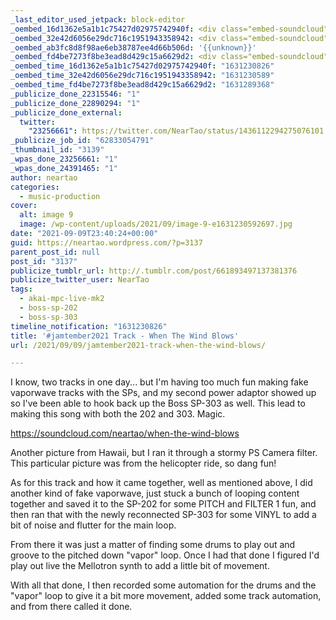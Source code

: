 ```yaml
---
_last_editor_used_jetpack: block-editor
_oembed_16d1362e5a1b1c75427d02975742940f: <div class="embed-soundcloud"><iframe title="When The Wind Blows by NearTao" width="620" height="400" scrolling="no" frameborder="no" src="https://w.soundcloud.com/player/?visual=true&url=https%3A%2F%2Fapi.soundcloud.com%2Ftracks%2F1121999491&show_artwork=true&maxheight=930&maxwidth=620"></iframe></div>
_oembed_32e42d6056e29dc716c1951943358942: <div class="embed-soundcloud"><iframe title="When The Wind Blows by NearTao" width="750" height="400" scrolling="no" frameborder="no" src="https://w.soundcloud.com/player/?visual=true&url=https%3A%2F%2Fapi.soundcloud.com%2Ftracks%2F1121999491&show_artwork=true&maxheight=1000&maxwidth=750"></iframe></div>
_oembed_ab3fc8d8f98ae6eb38787ee4d66b506d: '{{unknown}}'
_oembed_fd4be7273f8be3ead8d429c15a6629d2: <div class="embed-soundcloud"><iframe title="When The Wind Blows by NearTao" width="500" height="400" scrolling="no" frameborder="no" src="https://w.soundcloud.com/player/?visual=true&url=https%3A%2F%2Fapi.soundcloud.com%2Ftracks%2F1121999491&show_artwork=true&maxheight=750&maxwidth=500"></iframe></div>
_oembed_time_16d1362e5a1b1c75427d02975742940f: "1631230826"
_oembed_time_32e42d6056e29dc716c1951943358942: "1631230589"
_oembed_time_fd4be7273f8be3ead8d429c15a6629d2: "1631289368"
_publicize_done_22315546: "1"
_publicize_done_22890294: "1"
_publicize_done_external:
  twitter:
    "23256661": https://twitter.com/NearTao/status/1436112294275076101
_publicize_job_id: "62833054791"
_thumbnail_id: "3139"
_wpas_done_23256661: "1"
_wpas_done_24391465: "1"
author: neartao
categories:
  - music-production
cover:
  alt: image 9
  image: /wp-content/uploads/2021/09/image-9-e1631230592697.jpg
date: "2021-09-09T23:40:24+00:00"
guid: https://neartao.wordpress.com/?p=3137
parent_post_id: null
post_id: "3137"
publicize_tumblr_url: http://.tumblr.com/post/661893497137381376
publicize_twitter_user: NearTao
tags:
  - akai-mpc-live-mk2
  - boss-sp-202
  - boss-sp-303
timeline_notification: "1631230826"
title: '#jamtember2021 Track - When The Wind Blows'
url: /2021/09/09/jamtember2021-track-when-the-wind-blows/

---
```

I know, two tracks in one day... but I'm having too much fun making fake vaporwave tracks with the SPs, and my second power adaptor showed up so I've been able to hook back up the Boss SP-303 as well. This lead to making this song with both the 202 and 303. Magic.

https://soundcloud.com/neartao/when-the-wind-blows

Another picture from Hawaii, but I ran it through a stormy PS Camera filter. This particular picture was from the helicopter ride, so dang fun!

As for this track and how it came together, well as mentioned above, I did another kind of fake vaporwave, just stuck a bunch of looping content together and saved it to the SP-202 for some PITCH and FILTER 1 fun, and then ran that with the newly reconnected SP-303 for some VINYL to add a bit of noise and flutter for the main loop.

From there it was just a matter of finding some drums to play out and groove to the pitched down "vapor" loop. Once I had that done I figured I'd play out live the Mellotron synth to add a little bit of movement.

With all that done, I then recorded some automation for the drums and the "vapor" loop to give it a bit more movement, added some track automation, and from there called it done.
